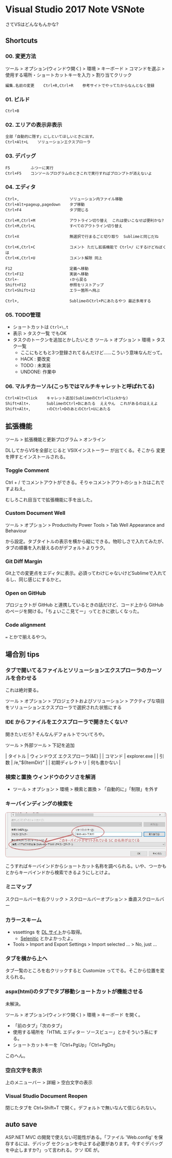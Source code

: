 Visual Studio 2017 Note VSNote
===

さてVSはどんなもんかな?

## Shortcuts

### 00. 変更方法

ツール > オプション(ウィンドウ開く) > 環境 > キーボード >
コマンドを選ぶ > 使用する場所・ショートカットキーを入力 > 割り当てクリック

    編集.名前の変更    Ctrl+R,Ctrl+R    参考サイトでやってたからなんとなく登録

### 01. ビルド

    Ctrl+B

### 02. エリアの表示非表示

    全部「自動的に隠す」にしといてほしいときに出す。
    Ctrl+Alt+L    ソリューションエクスプローラ

### 03. デバッグ

    F5         ふつーに実行
    Ctrl+F5    コンソールプログラムのときこれで実行すればプロンプトが消えないよ

### 04. エディタ

    Ctrl+,                      ソリューション内ファイル移動
    Ctrl+Alt+pageup,pagedown    タブ移動
    Ctrl+F4                     タブ閉じる

    Ctrl+M,Ctrl+M               アウトライン切り替え  これは使いこなせば便利かな?
    Ctrl+M,Ctrl+L               すべてのアウトライン切り替え

    Ctrl+X                      無選択で行まるごと切り取り  Sublimeと同じだね

    Ctrl+K,Ctrl+C               コメント ただし拡張機能で Ctrl+/ にするけどねぼくは
    Ctrl+K,Ctrl+U               コメント解除 同上

    F12                         定義へ移動
    Ctrl+F12                    実装へ移動
    Ctrl+-                      ↑から戻る
    Shift+F12                   参照をリストアップ
    Ctrl+Shift+12               エラー箇所へ飛ぶ

    Ctrl+,                      SublimeのCtrl+Pにあたるやつ 最近多用する

### 05. TODO管理

- ショートカットは `Ctrl+\,t`
- 表示 > タスク一覧 でもOK
- タスクのトークンを追加とかしたいとき ツール > オプション > 環境 > タスク一覧
    - ここにもともと3つ登録されてるんだけど……こういう意味なんだって。
    - HACK  : 要改変
    - TODO  : 未実装
    - UNDONE: 作業中

### 06. マルチカーソル(こっちではマルチキャレットと呼ばれてる)

    Ctrl+Alt+Click    キャレット追加(SublimeのCtrl+Clickかな)
    Shift+Alt+.       SublimeのCtrl+Dにあたる  ええやん  これがあるのはええよ
    Shift+Alt+,       ↑のCtrl+DのあとのCtrl+Uにあたる

## 拡張機能

ツール > 拡張機能と更新プログラム > オンライン

DLしてからVSを全部とじると VSIXインストーラー が出てくる。そこから 変更 を押すとインストールされる。

### Toggle Comment

Ctrl + / でコメントアウトができる。そりゃコメントアウトのショトカはこれですよねえ。

むしろこれ目当てで拡張機能に手を出した。

### Custom Document Well

ツール > オプション > Productivity Power Tools > Tab Well Appearance and Behaviour

から設定。タブタイトルの表示を横から縦にできる。物珍しさで入れてみたが、タブの順番を入れ替えるのがデフォルトよりラク。

### Git Diff Margin

Git上での変更点をエディタに表示。必須ってわけじゃないけどSublimeで入れてるし、同じ感じにするかと。

### Open on GitHub

プロジェクトが GitHub と連携しているときの話だけど、コード上から GitHub のページを開ける。「ちょいここ見てー」ってときに欲しくなった。

### Code alignment

`=` とかで揃えるやつ。


## 場合別 tips

### タブで開いてるファイルとソリューションエクスプローラのカーソルを合わせる

これは絶対要る。

ツール > オプション > プロジェクトおよびソリューション > アクティブな項目をソリューションエクスプローラで選択された状態にする

### IDE からファイルをエクスプローラで開きたくない?

開きたいだろ? そんなんデフォルトでついてろや。

ツール > 外部ツール > 下記を追加

| タイトル         | ウィンドウズ エクスプローラ(&E) |
| コマンド         | explorer.exe                    |
| 引数             | /e,"$(ItemDir)"                 |
| 初期ディレクトリ | 何も書かない                    |


### 検索と置換 ウィンドウのクソさを解消

- ツール > オプション > 環境 > 検索と置換 > 「自動的に」「制限」を外す

### キーバインディングの検索を

![](media/VSNote1.jpg)

こうすればキーバインドからショートカット名称を調べられる。いや、つーかもとからキーバインドから検索できるようにしとけよ。

### ミニマップ

スクロールバーを右クリック > スクロールバーオプション > 垂直スクロールバー


### カラースキーム

- vssettings を [DL サイト](https://studiostyl.es/schemes)から取得。
    - [Selenitic](https://studiostyl.es/schemes/selenitic) とかよかったよ。
- Tools > Import and Export Settings > Import selected ... > No, just ...


### タブを横から上へ

タブ一覧のところを右クリックすると Customize ってでる。そこから位置を変えられる。


### aspx(html)のタブでタブ移動ショートカットが機能させる

未解決。

ツール > オプション(ウィンドウ開く) > 環境 > キーボード を開く。

- 「前のタブ」「次のタブ」
- 使用する場所を「HTML エディター ソースビュー」とかそういう系にする。
- ショートカットキーを「Ctrl+PgUp」「Ctrl+PgDn」

このへん。


### 空白文字を表示

上のメニューバー > 詳細 > 空白文字の表示


### Visual Studio Document Reopen

閉じたタブを Ctrl+Shift+T で開く。デフォルトで無いなんて信じられない。


## auto save

ASP.NET MVC の開発で使えない可能性がある。「ファイル 'Web.config' を保存するには、デバッグ セクションを中止する必要があります。今すぐデバッグを中止しますか?」って言われる。クソ IDE が。
